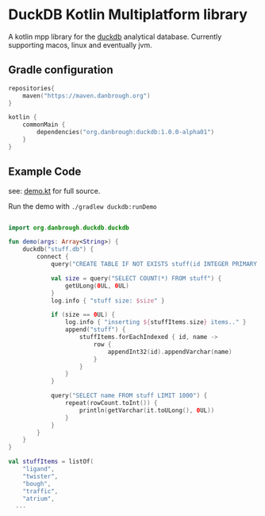 # DuckDB Kotlin Multiplatform library

A kotlin mpp library for the [duckdb](https://duckdb.org/) analytical database.
Currently supporting macos, linux and eventually jvm.


## Gradle configuration

```kotlin 
repositories{
    maven("https://maven.danbrough.org")
}

kotlin {
    commonMain {
        dependencies("org.danbrough:duckdb:1.0.0-alpha01")
    }
}

```

## Example Code

see: [demo.kt](https://github.com/danbrough/kmp-duckdb/blob/main/duckdb/src/posixTest/kotlin/org/danbrough/duckdb/demo.kt) for full source.

Run the demo with `./gradlew duckdb:runDemo`

```kotlin

import org.danbrough.duckdb.duckdb 

fun demo(args: Array<String>) {
	duckdb("stuff.db") {
		connect {
			query("CREATE TABLE IF NOT EXISTS stuff(id INTEGER PRIMARY KEY,name VARCHAR)") {}

			val size = query("SELECT COUNT(*) FROM stuff") {
				getULong(0UL, 0UL)
			}
			log.info { "stuff size: $size" }

			if (size == 0UL) {
				log.info { "inserting ${stuffItems.size} items.." }
				append("stuff") {
					stuffItems.forEachIndexed { id, name ->
						row {
							appendInt32(id).appendVarchar(name)
						}
					}
				}
			}

			query("SELECT name FROM stuff LIMIT 1000") {
				repeat(rowCount.toInt()) {
					println(getVarchar(it.toULong(), 0UL))
				}
			}
		}
	}
}

val stuffItems = listOf(
	"ligand",
	"twister",
	"bough",
	"traffic",
	"atrium",
  ...

```    



